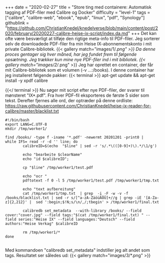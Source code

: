 +++
date = "2020-02-27"
title = "Store ting med containere: Automatisk tagging af PDF-filer med Calibre og Docker"
difficulty = "level-1"
tags = ["calibre", "calibre-web", "ebook", "epub", "linux", "pdf", "Synology"]
githublink = "https://github.com/ChristianKnedel/knedelverse/blob/main/content/post/2020/february/20200227-calibre-heise-ix-script/index.da.md"
+++
Det kan ofte være besværligt at tilføje den rigtige meta-info til PDF-filer. Jeg sorterer selv de downloadede PDF-filer fra min Heise IX-abonnementskonto i mit private Calibre-bibliotek.
{{< gallery match="images/1/*.png" >}}
Da denne proces gentager sig hver måned, har jeg fundet frem til følgende opsætning. Jeg trækker kun mine nye PDF-filer ind i mit bibliotek.
{{< gallery match="images/2/*.png" >}}
Jeg har oprettet en container, der får mit Calibre-bibliotek som et volumen (-v ...:/books). I denne container har jeg installeret følgende pakker:
{{< terminal >}}
apt-get update && apt-get install -y xpdf calibre

{{</ terminal >}}
Nu søger mit script efter nye PDF-filer, der svarer til mønsteret "IX*.pdf". Fra hver PDF-fil eksporteres de første 5 sider som tekst. Derefter fjernes alle ord, der optræder på denne ordliste: https://raw.githubusercontent.com/ChristianKnedel/heise-ix-reader-for-calibre/master/blacklist.txt
```
#!/bin/bash
export LANG=C.UTF-8
mkdir /tmp/worker1/

find /books/ -type f -iname '*.pdf' -newermt 20201201 -print0 | 
while IFS= read -r -d '' line; do 
        calibreID=$(echo  "$line" | sed -r 's/.*\(([0-9]+)\).*/\1/g')
        
        echo "bearbeite $clearName"
        echo "id $calibreID";

        cp "$line" /tmp/worker1/test.pdf

        echo "ocr "
        pdftotext -f 0 -l 5 /tmp/worker1/test.pdf /tmp/worker1/tmp.txt

        echo "text aufbereitung"
        cat /tmp/worker1/tmp.txt  | grep  -i -F -w -v -f  /books/blacklist.txt | sed -r s/[^a-zA-ZäöüÄÖÜ]+//g | grep -iE '[A-Za-z]{2,212}' |  sed ':begin;$!N;s/\n/,/;tbegin' > /tmp/worker1/final.txt

        calibredb set_metadata  --with-library /books/ --field cover:"cover.jpg" --field tags:"$(cat /tmp/worker1/final.txt) " --field series:"Heise IX" --field languages:"Deutsch" --field authors:"Heise Verkag" $calibreID
        
        rm /tmp/worker1/*
done


```
Med kommandoen "calibredb set_metadata" indstiller jeg alt andet som tags. Resultatet ser således ud:
{{< gallery match="images/3/*.png" >}}
